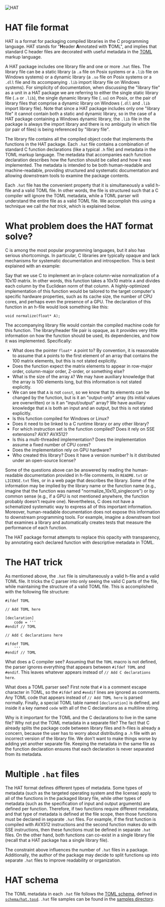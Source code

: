 ![HAT](https://upload.wikimedia.org/wikipedia/commons/8/80/Crystal_Project_wizard.png)

# HAT file format

HAT is a format for packaging compiled libraries in the C programming language. HAT stands for "**H**eader **A**nnotated with **T**OML", and implies that standard C header files are decorated with useful metadata in the [TOML](https://toml.io/) markup language.

A HAT package includes one library file and one or more `.hat` files. The library file can be a static library (a `.a` file on Posix systems or a `.lib` file on Windows systems) or a dynamic library (a `.so` file on Posix systems or a `.dll` file and its accompanying `.lib` import library file on Windows systems). For simplicity of documentation, when discussing the "library file" as a unit in a HAT package we are referring to either the single static library file (`.a` or `.lib`), the single dynamic library file (`.so`) on Posix, or the pair of library files that comprise a dynamic library on Windows (`.dll` and `.lib` import library file). Note that since a HAT package includes only one "library file" it cannot contain both a static and dynamic library, so in the case of a HAT package containing a Windows dynamic library, the `.lib` file in the package is always the import library and there is no ambiguity in which file (or pair of files) is being referenced by "library file".

The library file contains all the compiled object code that implements the functions in the HAT package. Each `.hat` file contains a combination of standard C function declarations (like a typical `.h` file) and metadata in the TOML markup language. The metadata that accompanies each function declaration describes how the function should be called and how it was implemented. The metadata is intended to be both human-readable and machine-readable, providing structured and systematic documentation and allowing downstream tools to examine the package contents. 

Each `.hat` file has the convenient property that it is simultaneously a valid h-file and a valid TOML file. In other words, the file is structured such that a C compiler will ignore the TOML metadata, while a TOML parser will understand the entire file as a valid TOML file. We accomplish this using a technique we call *the hat trick*, which is explained below. 

# What problem does the HAT format solve? 

C is among the most popular programming languages, but it also has serious shortcomings. In particular, C libraries are typically opaque and lack mechanisms for systematic documentation and introspection. This is best explained with an example: 

Say that we use C to implement an in-place column-wise normalization of a 10x10 matrix. In other words, this function takes a 10x10 matrix `A` and divides each column by the Euclidean norm of that column. A highly-optimized implementation of this function would be tailored to the target computer's specific hardware properties, such as its cache size, the number of CPU cores, and perhaps even the presence of a GPU. The declaration of this function in an h-file would look something like this:
```
void normalize(float* A);
```
The accompanying library file would contain the compiled machine code for this function. The library/header file pair is opaque, as it provides very little information on how the function should be used, its dependencies, and how it was implemented. Specifically:

* What does the pointer `float* A` point to? By convention, it is reasonable to assume that `A` points to the first element of an array that contains the 100 matrix elements, but this is not stated explicitly.
* Does the function expect the matrix elements to appear in row-major order, column-major order, Z-order, or something else?
* What is the size of the array `A`? We may have auxiliary knowledge that the array is 100 elements long, but this information is not stated explicitly. 
* We can see that `A` is not `const`, so we know that its elements can be changed by the function, but is it an "output-only" array (its initial values are overwritten) or is it an "input/output" array? We have auxiliary knowledge that `A` is both an input and an output, but this is not stated explicitly. 
* Is this function compiled for Windows or Linux? 
* Does it need to be linked to a C runtime library or any other library?
* For which instruction set is the function compiled? Does it rely on SSE extensions? AVX? AVX512?
* Is this a multi-threaded implementation? Does the implementation assume a fixed number of CPU cores? 
* Does the implementation rely on GPU hardware?   
* Who created this library? Does it have a version number? Is it distributed under an open-source license?

Some of the questions above can be answered by reading the human-readable documentation provided in h-file comments, in `README.txt` or `LICENSE.txt` files, or in a web page that describes the library. Some of the information may be implied by the library name or the function name (e.g., imagine that the function was named "normalize_10x10_singlecore") or by common sense (e.g., if a GPU is not mentioned anywhere, the function probably doesn't require one). Nevertheless, C does not have a schematized systematic way to express all of this important information. Moreover, human-readable documentation does not expose this information to downstream programming tools. For example, imagine a downstream tool that examines a library and automatically creates tests that measure the performance of each function. 

The HAT package format attempts to replace this opacity with transparency, by annotating each declared function with descriptive metadata in TOML.

# The HAT trick

As mentioned above, the `.hat` file is simultaneously a valid h-file and a valid TOML file. It tricks the C parser into only seeing the valid C parts of the file, while maintaining the structure of a valid TOML file. This is accomplished with the following file structure:
```
#ifdef TOML

// Add TOML here

[declaration]
    code = '''
#endif // TOML

// Add C declarations here

#ifdef TOML
    '''
#endif // TOML
```

What does a C compiler see? Assuming that the `TOML` macro is not defined, the parser ignores everything that appears between `#ifdef TOML` and `#endif`. This leaves whatever appears instead of `// Add C declarations here`. 

What does a TOML parser see? First note that `#` is a comment escape character in TOML, so the `#ifdef` and `#endif` lines are ignored as comments. Any TOML code that appears instead of `// Add TOML here` is parsed normally. Finally, a special TOML table named `[declaration]` is defined, and inside it a key named `code` with all of the C declarations as a multiline string.

Why is it important for the TOML and the C declarations to live in the same file? Why not put the TOML metadata in a separate file? The fact that C already splits the package code between library files and h-files is already a concern, because the user has to worry about distributing a `.h` file with an incorrect version of the library file. We don't want to make things worse by adding yet another separate file. Keeping the metadata in the same file as the function declaration ensures that each declaration is never separated from its metadata. 

# Multiple `.hat` files

The HAT format defines different types of metadata. Some types of metadata (such as the targeted operating system and the license) apply to all of the functions in the packaged library file, while other types of metadata (such as the specification of input and output arguments) are defined per function. Therefore, if two functions require different metadata, and that type of metadata is defined at the file scope, then those functions must be declared in separate `.hat` files. For example, if the first function is compiled with AVX512 instructions and the second function makes do with SSE instructions, then these functions must be defined in separate `.hat` files. On the other hand, both functions can co-exist in a single library file (recall that a HAT package has a single library file).

The constraint above influences the number of `.hat` files in a package. Additionally, the author of the package may decide to split functions up into separate `.hat` files to improve readability or organization.

# HAT schema

The TOML metadata in each `.hat` file follows the [TOML schema](https://github.com/brunoborges/toml-schema), defined in [`schema/hat.tosd`](https://github.com/microsoft/hat/blob/main/schema/hat.tosd). `.hat` file samples can be found in the [samples directory](https://github.com/microsoft/hat/tree/main/samples).

